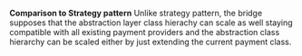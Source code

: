 **Comparison to Strategy pattern**
Unlike strategy pattern, the bridge supposes that the abstraction layer class hierachy can scale as well staying compatible with all existing payment providers and the abstraction class hierarchy can be scaled either by just extending the current payment class.